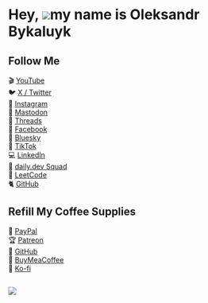 Hey, ![](https://user-images.githubusercontent.com/18350557/176309783-0785949b-9127417c-8b55-ab5a4333674e.gif)my name is Oleksandr Bykaluyk
=========================================================================================================================================


## Follow Me

🎬 [YouTube](https://www.youtube.com/channel/UCf85kQ0u1sYTTTyKVpxrlyQ?sub_confirmation=1)\
🐦 [X / Twitter](https://twitter.com/heyvaldemar)\
🎨 [Instagram](https://www.instagram.com/heyvaldemar/)\
🐘 [Mastodon](https://mastodon.social/@heyvaldemar)\
🧵 [Threads](https://www.threads.net/@heyvaldemar)\
🎸 [Facebook](https://www.facebook.com/heyvaldemarFB/)\
🧊 [Bluesky](https://bsky.app/profile/heyvaldemar.bsky.social)\
🎥 [TikTok](https://www.tiktok.com/@heyvaldemar)\
💻 [LinkedIn](https://www.linkedin.com/in/heyvaldemar/)\
📣 [daily.dev Squad](https://app.daily.dev/squads/devopscompass)\
🧩 [LeetCode](https://leetcode.com/u/heyvaldemar/)\
🐈 [GitHub](https://github.com/heyvaldemar)

## Refill My Coffee Supplies

💖 [PayPal](https://www.paypal.com/paypalme/heyvaldemarCOM)\
🏆 [Patreon](https://www.patreon.com/heyvaldemar)\
💎 [GitHub](https://github.com/sponsors/heyvaldemar)\
🥤 [BuyMeaCoffee](https://www.buymeacoffee.com/heyvaldemar)\
🍪 [Ko-fi](https://ko-fi.com/heyvaldemar)



##
<a href="https://u8views.com/github/o-bav"><img src="https://u8views.com/api/v1/github/profiles/12545607/views/day-week-month-total-count.svg"></a>

<div align="center">



